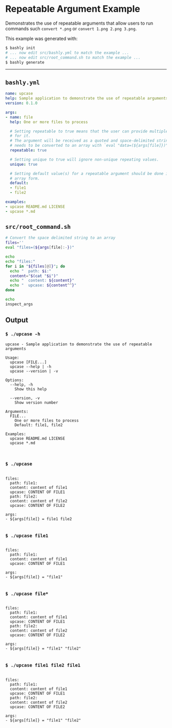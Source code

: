 # Repeatable Argument Example

Demonstrates the use of repeatable arguments that allow users to run commands
such `convert *.png` or `convert 1.png 2.png 3.png`.

This example was generated with:

```bash
$ bashly init
# ... now edit src/bashly.yml to match the example ...
# ... now edit src/root_command.sh to match the example ...
$ bashly generate
```

<!-- include: src/root_command.sh -->

-----

## `bashly.yml`

````yaml
name: upcase
help: Sample application to demonstrate the use of repeatable arguments
version: 0.1.0

args:
- name: file
  help: One or more files to process

  # Setting repeatable to true means that the user can provide multiple arguments
  # for it.
  # The argument will be received as a quoted and space-delimited string which
  # needs to be converted to an array with `eval "data=(${args[file]})"`.
  repeatable: true

  # Setting unique to true will ignore non-unique repeating values.
  unique: true

  # Setting default value(s) for a repeatable argument should be done in an
  # array form.
  default:
  - file1
  - file2

examples:
- upcase README.md LICENSE
- upcase *.md
````

## `src/root_command.sh`

````bash
# Convert the space delimited string to an array
files=''
eval "files=(${args[file]:-})"

echo
echo "files:"
for i in "${files[@]}"; do
  echo "  path: $i:"
  content="$(cat "$i")"
  echo "  content: ${content}"
  echo "  upcase: ${content^^}"
done

echo
inspect_args

````


## Output

### `$ ./upcase -h`

````shell
upcase - Sample application to demonstrate the use of repeatable arguments

Usage:
  upcase [FILE...]
  upcase --help | -h
  upcase --version | -v

Options:
  --help, -h
    Show this help

  --version, -v
    Show version number

Arguments:
  FILE...
    One or more files to process
    Default: file1, file2

Examples:
  upcase README.md LICENSE
  upcase *.md



````

### `$ ./upcase`

````shell

files:
  path: file1:
  content: content of file1
  upcase: CONTENT OF FILE1
  path: file2:
  content: content of file2
  upcase: CONTENT OF FILE2

args:
- ${args[file]} = file1 file2


````

### `$ ./upcase file1`

````shell

files:
  path: file1:
  content: content of file1
  upcase: CONTENT OF FILE1

args:
- ${args[file]} = "file1"


````

### `$ ./upcase file*`

````shell

files:
  path: file1:
  content: content of file1
  upcase: CONTENT OF FILE1
  path: file2:
  content: content of file2
  upcase: CONTENT OF FILE2

args:
- ${args[file]} = "file1" "file2"


````

### `$ ./upcase file1 file2 file1`

````shell

files:
  path: file1:
  content: content of file1
  upcase: CONTENT OF FILE1
  path: file2:
  content: content of file2
  upcase: CONTENT OF FILE2

args:
- ${args[file]} = "file1" "file2"


````




